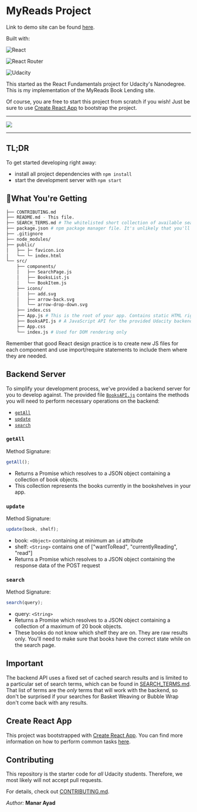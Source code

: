 # MyReads Project

Link to demo site can be found [here](https://myreads-react.vercel.app/).

Built with:

![React](https://camo.githubusercontent.com/67a01fa7cf337616274f39c070a11638f2e65720e414ef55b8dd3f9c2a803b2a/68747470733a2f2f696d672e736869656c64732e696f2f7374617469632f76313f7374796c653d666f722d7468652d6261646765266d6573736167653d526561637426636f6c6f723d323232323232266c6f676f3d5265616374266c6f676f436f6c6f723d363144414642266c6162656c3d)

![React Router](https://camo.githubusercontent.com/a5f1968a99631284ca552953929cff7b6abb375853bb0944fae0dc520c45c73b/68747470733a2f2f696d672e736869656c64732e696f2f7374617469632f76313f7374796c653d666f722d7468652d6261646765266d6573736167653d52656163742b526f7574657226636f6c6f723d434134323435266c6f676f3d52656163742b526f75746572266c6f676f436f6c6f723d464646464646266c6162656c3d)

![Udacity](https://camo.githubusercontent.com/b3f849182e8fe65cf6efcfc36bc941e4af207ac7f08017a33c37ffbe9e2e0219/68747470733a2f2f696d672e736869656c64732e696f2f7374617469632f76313f7374796c653d666f722d7468652d6261646765266d6573736167653d5564616369747926636f6c6f723d323232323232266c6f676f3d55646163697479266c6f676f436f6c6f723d303242334534266c6162656c3d)

This started as the React Fundamentals project for Udacity's Nanodegree. This is
my implementation of the MyReads Book Lending site.

Of course, you are free to start this project from scratch if you wish! Just be
sure to use [Create React
App](https://reactjs.org/docs/create-a-new-react-app.html) to bootstrap the
project.

---

![](https://res.cloudinary.com/codelikeagirl29/image/upload/v1660503064/MyReads_swf3hd.png)

---

## TL;DR

To get started developing right away:

- install all project dependencies with `npm install`
- start the development server with `npm start`

## 🤔What You're Getting

```bash
├── CONTRIBUTING.md
├── README.md - This file.
├── SEARCH_TERMS.md # The whitelisted short collection of available search terms for you to use with your app.
├── package.json # npm package manager file. It's unlikely that you'll need to modify this.
├── .gitignore
├── node_modules/
├── public/
│   ├── ├─ favicon.ico
│   └── └─ index.html
└── src/
    ├── components/
    │   ├── SearchPage.js
    │   ├── BooksList.js
    │   └── BookItem.js
    ├── icons/
    │   ├── add.svg
    │   ├── arrow-back.svg
    │   └── arrow-drop-down.svg
    ├── index.css
    ├── App.js # This is the root of your app. Contains static HTML right now.
    ├── BooksAPI.js # A JavaScript API for the provided Udacity backend.
    ├── App.css
    └── index.js # Used for DOM rendering only
```

Remember that good React design practice is to create new JS files for each component and use import/require statements to include them where they are needed.

## Backend Server

To simplify your development process, we've provided a backend server for you to develop against. The provided file [`BooksAPI.js`](src/BooksAPI.js) contains the methods you will need to perform necessary operations on the backend:

- [`getAll`](#getall)
- [`update`](#update)
- [`search`](#search)

### `getAll`

Method Signature:

```js
getAll();
```

- Returns a Promise which resolves to a JSON object containing a collection of book objects.
- This collection represents the books currently in the bookshelves in your app.

### `update`

Method Signature:

```js
update(book, shelf);
```

- book: `<Object>` containing at minimum an `id` attribute
- shelf: `<String>` contains one of ["wantToRead", "currentlyReading", "read"]
- Returns a Promise which resolves to a JSON object containing the response data of the POST request

### `search`

Method Signature:

```js
search(query);
```

- query: `<String>`
- Returns a Promise which resolves to a JSON object containing a collection of a maximum of 20 book objects.
- These books do not know which shelf they are on. They are raw results only. You'll need to make sure that books have the correct state while on the search page.

## Important

The backend API uses a fixed set of cached search results and is limited to a particular set of search terms, which can be found in [SEARCH_TERMS.md](SEARCH_TERMS.md). That list of terms are the _only_ terms that will work with the backend, so don't be surprised if your searches for Basket Weaving or Bubble Wrap don't come back with any results.

## Create React App

This project was bootstrapped with [Create React App](https://github.com/facebook/create-react-app). You can find more information on how to perform common tasks [here](https://github.com/facebook/create-react-app/blob/main/packages/cra-template/template/README.md).

## Contributing

This repository is the starter code for _all_ Udacity students. Therefore, we most likely will not accept pull requests.

For details, check out [CONTRIBUTING.md](CONTRIBUTING.md).

*Author:*
**Manar Ayad**